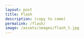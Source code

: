 ```yaml
---
layout: post
title: Flash
description: (copy to come)
permalink: /flash/
image: /assets/images/flash_t.jpg
---
```


